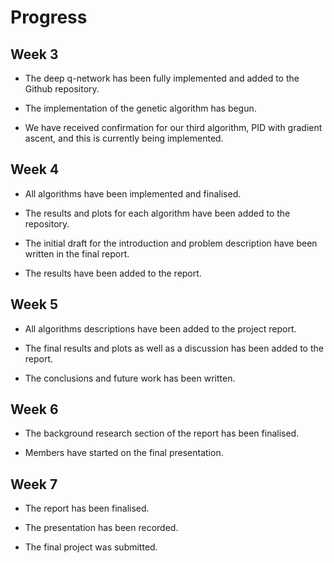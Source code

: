 # Progress

## Week 3

* The deep q-network has been fully implemented and added to the Github repository.

* The implementation of the genetic algorithm has begun.

* We have received confirmation for our third algorithm, PID with gradient ascent, and this is currently being implemented.

## Week 4

* All algorithms have been implemented and finalised.

* The results and plots for each algorithm have been added to the repository.

* The initial draft for the introduction and problem description have been written in the final report.

* The results have been added to the report.

## Week 5

* All algorithms descriptions have been added to the project report. 

* The final results and plots as well as a discussion has been added to the report. 

* The conclusions and future work has been written. 

## Week 6

* The background research section of the report has been finalised. 

* Members have started on the final presentation.

## Week 7

* The report has been finalised.

* The presentation has been recorded.

* The final project was submitted.